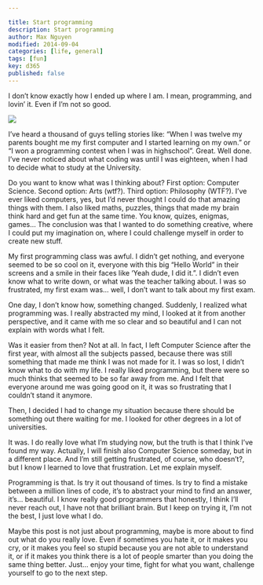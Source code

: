 ```yaml
---

title: Start programming
description: Start programming
author: Max Nguyen
modified: 2014-09-04
categories: [life, general]
tags: [fun]
key: d365
published: false
---
```


I don’t know exactly how I ended up where I am. I mean, programming, and lovin’ it. Even if I’m not so good.

![]({{site.url}}/assets/imagesposts/helloworld.png)

I’ve heard a thousand of guys telling stories like: “When I was twelve my parents bought me my first computer and I started learning on my own.” or “I won a programming contest when I was in highschool”. Great. Well done. I’ve never noticed about what coding was until I was eighteen, when I had to decide what to study at the University.

Do you want to know what was I thinking about? First option: Computer Science. Second option: Arts (wtf?). Third option: Philosophy (WTF?). I’ve ever liked computers, yes, but I’d never thought I could do that amazing things with them. I also liked maths, puzzles, things that made my brain think hard and get fun at the same time. You know, quizes, enigmas, games… The conclusion was that I wanted to do something creative, where I could put my imagination on, where I could challenge myself in order to create new stuff.

My first programming class was awful. I didn’t get nothing, and everyone seemed to be so cool on it, everyone with this big “Hello World” in their screens and a smile in their faces like ‘Yeah dude, I did it.”. I didn’t even know what to write down, or what was the teacher talking about. I was so frustrated, my first exam was… well, I don’t want to talk about my first exam.

One day, I don’t know how, something changed. Suddenly, I realized what programming was. I really abstracted my mind, I looked at it from another perspective, and it came with me so clear and so beautiful and I can not explain with words what I felt.

Was it easier from then? Not at all. In fact, I left Computer Science after the first year, with almost all the subjects passed, because there was still something that made me think I was not made for it. I was so lost, I didn’t know what to do with my life. I really liked programming, but there were so much thinks that seemed to be so far away from me. And I felt that everyone around me was going good on it, it was so frustrating that I couldn’t stand it anymore.

Then, I decided I had to change my situation because there should be something out there waiting for me. I looked for other degrees in a lot of universities. 

It was. I do really love what I’m studying now, but the truth is that I think I’ve found my way. Actually, I will finish also Computer Science someday, but in a different place. And I’m still getting frustrated, of course, who doesn’t?, but I know I learned to love that frustration. Let me explain myself.

Programming is that. Is try it out thousand of times. Is try to find a mistake between a million lines of code, it’s to abstract your mind to find an answer, it’s… beautiful. I know really good programmers that honestly, I think I’ll never reach out, I have not that brilliant brain. But I keep on trying it, I’m not the best, I just love what I do.

Maybe this post is not just about programming, maybe is more about to find out what do you really love. Even if sometimes you hate it, or it makes you cry, or it makes you feel so stupid because you are not able to understand it, or if it makes you think there is a lot of people smarter than you doing the same thing better. Just… enjoy your time, fight for what you want, challenge yourself to go to the next step.
